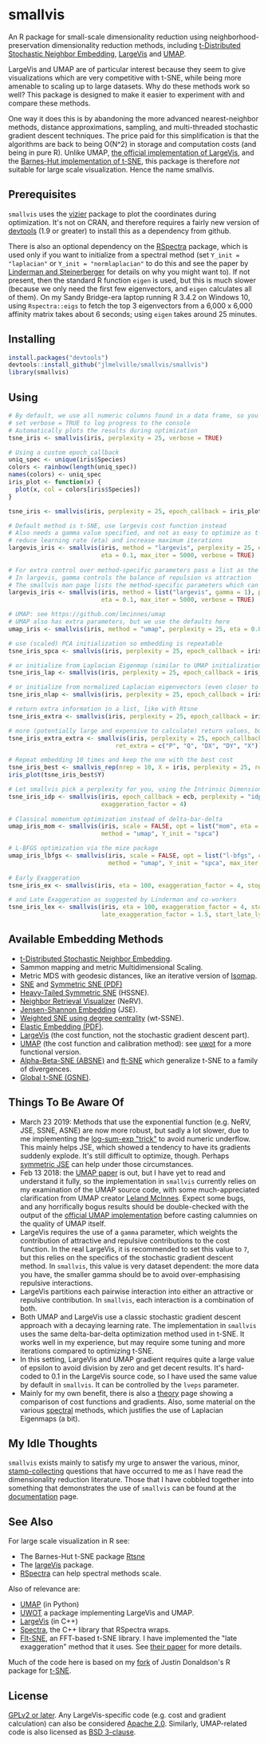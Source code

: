 # smallvis

An R package for small-scale dimensionality reduction using 
neighborhood-preservation
dimensionality reduction methods, including [t-Distributed Stochastic Neighbor Embedding](https://lvdmaaten.github.io/tsne/), 
[LargeVis](https://arxiv.org/abs/1602.00370) and 
[UMAP](https://arxiv.org/abs/1802.03426). 

LargeVis and UMAP are of particular interest because they seem to give 
visualizations which are very competitive with t-SNE, while being more amenable
to scaling up to large datasets. Why do these methods work so well? This package
is designed to make it easier to experiment with and compare these methods.

One way it does this is by abandoning the more advanced nearest-neighbor 
methods, distance approximations, sampling, and multi-threaded stochastic 
gradient descent techniques. The price paid for this simplification is that the 
algorithms are back to being O(N^2) in storage and computation costs (and being 
in pure R). Unlike UMAP, 
[the official implementation of LargeVis](https://github.com/lferry007/LargeVis),
and the 
[Barnes-Hut implementation of t-SNE](https://github.com/lvdmaaten/bhtsne),
this package is therefore *not* suitable for large scale visualization.
Hence the name smallvis.

## Prerequisites

`smallvis` uses the [vizier](https://github.com/jlmelville/vizier)
package to plot the coordinates during optimization. It's not on CRAN, and 
therefore requires a fairly new version of 
[devtools](https://cran.r-project.org/package=devtools) (1.9 or greater) to 
install this as a dependency from github.

There is also an optional dependency on the
[RSpectra](https://cran.r-project.org/package=RSpectra) package, which is used
only if you want to initialize from a spectral method (set `Y_init =
"laplacian"` or `Y_init = "normlaplacian"` to do this and see the paper by
[Linderman and Steinerberger](https://arxiv.org/abs/1706.02582) for details on
why you might want to). If not present, then the standard R function `eigen` is
used, but this is much slower (because we only need the first few eigenvectors,
and `eigen` calculates all of them). On my Sandy Bridge-era laptop running R
3.4.2 on Windows 10, using `Rspectra::eigs` to fetch the top 3 eigenvectors from
a 6,000 x 6,000 affinity matrix takes about 6 seconds; using `eigen` takes
around 25 minutes.

## Installing

```R
install.packages("devtools")
devtools::install_github("jlmelville/smallvis/smallvis")
library(smallvis)
```

## Using

```R
# By default, we use all numeric columns found in a data frame, so you don't need to filter out factor or strings
# set verbose = TRUE to log progress to the console
# Automatically plots the results during optimization
tsne_iris <- smallvis(iris, perplexity = 25, verbose = TRUE)

# Using a custom epoch_callback
uniq_spec <- unique(iris$Species)
colors <- rainbow(length(uniq_spec))
names(colors) <- uniq_spec
iris_plot <- function(x) {
  plot(x, col = colors[iris$Species])
}

tsne_iris <- smallvis(iris, perplexity = 25, epoch_callback = iris_plot, verbose = TRUE)

# Default method is t-SNE, use largevis cost function instead
# Also needs a gamma value specified, and not as easy to optimize as t-SNE:
# reduce learning rate (eta) and increase maximum iterations
largevis_iris <- smallvis(iris, method = "largevis", perplexity = 25, epoch_callback = iris_plot, 
                          eta = 0.1, max_iter = 5000, verbose = TRUE)
                          
# For extra control over method-specific parameters pass a list as the "method" parameter:
# In largevis, gamma controls the balance of repulsion vs attraction
# The smallvis man page lists the method-specific parameters which can be controlled in this way
largevis_iris <- smallvis(iris, method = list("largevis", gamma = 1), perplexity = 25, epoch_callback = iris_plot, 
                          eta = 0.1, max_iter = 5000, verbose = TRUE)

# UMAP: see https://github.com/lmcinnes/umap
# UMAP also has extra parameters, but we use the defaults here
umap_iris <- smallvis(iris, method = "umap", perplexity = 25, eta = 0.01)

# use (scaled) PCA initialization so embedding is repeatable
tsne_iris_spca <- smallvis(iris, perplexity = 25, epoch_callback = iris_plot, Y_init = "spca")

# or initialize from Laplacian Eigenmap (similar to UMAP initialization)
tsne_iris_lap <- smallvis(iris, perplexity = 25, epoch_callback = iris_plot, Y_init = "lap")

# or initialize from normalized Laplacian eigenvectors (even closer to UMAP initialization)
tsne_iris_nlap <- smallvis(iris, perplexity = 25, epoch_callback = iris_plot, Y_init = "normlap")

# return extra information in a list, like with Rtsne
tsne_iris_extra <- smallvis(iris, perplexity = 25, epoch_callback = iris_plot, ret_extra = TRUE)

# more (potentially large and expensive to calculate) return values, but you have to ask for them specifically
tsne_iris_extra_extra <- smallvis(iris, perplexity = 25, epoch_callback = iris_plot,
                              ret_extra = c("P", "Q", "DX", "DY", "X"))

# Repeat embedding 10 times and keep the one with the best cost
tsne_iris_best <- smallvis_rep(nrep = 10, X = iris, perplexity = 25, ret_extra = TRUE)
iris_plot(tsne_iris_best$Y)

# Let smallvis pick a perplexity for you, using the Intrinsic Dimensionality Perplexity
tsne_iris_idp <- smallvis(iris, epoch_callback = ecb, perplexity = "idp", Y_init = "spca",
                          exaggeration_factor = 4)
                          
# Classical momentum optimization instead of delta-bar-delta
umap_iris_mom <- smallvis(iris, scale = FALSE, opt = list("mom", eta = 1e-2, mu = 0.8),
                          method = "umap", Y_init = "spca")

# L-BFGS optimization via the mize package
umap_iris_lbfgs <- smallvis(iris, scale = FALSE, opt = list("l-bfgs", c1 = 1e-4, c2 = 0.9),
                            method = "umap", Y_init = "spca", max_iter = 300)
                            
# Early Exaggeration
tsne_iris_ex <- smallvis(iris, eta = 100, exaggeration_factor = 4, stop_lying_iter = 100)

# and Late Exaggeration as suggested by Linderman and co-workers
tsne_iris_lex <- smallvis(iris, eta = 100, exaggeration_factor = 4, stop_lying_iter = 100,
                          late_exaggeration_factor = 1.5, start_late_lying_iter = 900) 
```

## Available Embedding Methods 

* [t-Distributed Stochastic Neighbor Embedding](https://lvdmaaten.github.io/tsne/).
* Sammon mapping and metric Multidimensional Scaling.
* Metric MDS with geodesic distances, like an iterative version of [Isomap](https://dx.doi.org/10.1126/science.290.5500.2319).
* [SNE](https://papers.nips.cc/paper/2276-stochastic-neighbor-embedding) and [Symmetric SNE (PDF)](https://www.cs.toronto.edu/~amnih/papers/sne_am.pdf)
* [Heavy-Tailed Symmetric SNE](http://papers.nips.cc/paper/3770-heavy-tailed-symmetric-stochastic-neighbor-embedding) (HSSNE).
* [Neighbor Retrieval Visualizer](http://www.jmlr.org/papers/v11/venna10a.html) (NeRV).
* [Jensen-Shannon Embedding](http://www.sciencedirect.com/science/article/pii/S0925231213001471) (JSE).
* [Weighted SNE using degree centrality](http://www.jmlr.org/proceedings/papers/v32/yange14.html) (wt-SSNE).
* [Elastic Embedding (PDF)](http://faculty.ucmerced.edu/mcarreira-perpinan/papers/icml10.pdf).
* [LargeVis](https://arxiv.org/abs/1602.00370) (the cost function, not the stochastic gradient descent part).
* [UMAP](https://arxiv.org/abs/1802.03426) (the cost function and calibration method): see [uwot](https://github.com/jlmelville/uwot) for a more functional version.
* [Alpha-Beta-SNE (ABSNE)](http://proceedings.mlr.press/v37/narayan15.html) and [ft-SNE](https://github.com/jiwoongim/ft-SNE) which
generalize t-SNE to a family of divergences.
* [Global t-SNE (GSNE)](https://github.com/gyrheart/gsne).


## Things To Be Aware Of

* March 23 2019: Methods that use the exponential function (e.g. NeRV, JSE, SSNE, 
ASNE) are now more robust, but sadly a lot slower, due to me implementing the
[log-sum-exp "trick"](https://statmodeling.stat.columbia.edu/2016/06/11/log-sum-of-exponentials/)
to avoid numeric underflow. This mainly helps JSE, which showed a tendency to
have its gradients suddenly explode. It's still difficult to optimize, though.
Perhaps [symmetric JSE](https://jlmelville.github.io/smallvis/nervjse.html#addendum_2:_jse_revisited)
can help under those circumstances.
* Feb 13 2018: the [UMAP paper](https://arxiv.org/abs/1802.03426) is out, but I 
have yet to read and understand it fully, so the implementation in `smallvis` 
currently relies
on my examination of the UMAP source code, with some much-appreciated clarification from UMAP creator
[Leland McInnes](https://github.com/lmcinnes). Expect some bugs, and any horrifically
bogus results should be double-checked with the output of the 
[official UMAP implementation](https://github.com/lmcinnes/umap) before casting calumnies
on the quality of UMAP itself.
* LargeVis requires the use of a `gamma` parameter, which weights the contribution
of attractive and repulsive contributions to the cost function. In the real LargeVis,
it is recommended to set this value to `7`, but this relies on the specifics of
the stochastic gradient descent method. In `smallvis`, this value is very 
dataset dependent: the more data you have, the smaller gamma should be to avoid
over-emphasising repulsive interactions.
* LargeVis partitions each pairwise interaction into either an attractive or repulsive
contribution. In `smallvis`, each interaction is a combination of both.
* Both UMAP and LargeVis use a classic stochastic gradient descent approach 
with a decaying learning rate. The implementation in `smallvis`
uses the same delta-bar-delta optimization method used in t-SNE. It works well
in my experience, but may require some tuning and more iterations compared to 
optimizing t-SNE.
* In this setting, LargeVis and UMAP gradient requires quite a large value of 
epsilon to avoid division by zero and get decent results. It's hard-coded to 
0.1 in the LargeVis source code, so I have used the same value by default in 
`smallvis`. It can be controlled by the `lveps` parameter.
* Mainly for my own benefit, there is also a 
[theory](https://jlmelville.github.io/smallvis/theory.html) page 
showing a comparison of cost functions and gradients. Also, some material on
the various [spectral](https://jlmelville.github.io/smallvis/spectral.html)
methods, which justifies the use of Laplacian Eigenmaps (a bit).

## My Idle Thoughts

`smallvis` exists mainly to satisfy my urge to answer the various, minor, 
[stamp-collecting](https://quoteinvestigator.com/2015/05/08/stamp/) questions 
that have occurred to me as I have read the dimensionality reduction literature. 
Those that I have cobbled together into something that demonstrates the use of
`smallvis` can be found at the 
[documentation](https://jlmelville.github.io/smallvis/) page.

## See Also

For large scale visualization in R see:

* The Barnes-Hut t-SNE package [Rtsne](https://cran.r-project.org/package=Rtsne)
* The [largeVis](https://cran.r-project.org/package=largeVis) package.
* [RSpectra](https://cran.r-project.org/package=RSpectra) can help spectral methods
scale.

Also of relevance are:

* [UMAP](https://github.com/lmcinnes/umap) (in Python)
* [UWOT](https://github.com/jlmelville/uwot) a package implementing LargeVis 
and UMAP.
* [LargeVis](https://github.com/lferry007/LargeVis) (in C++)
* [Spectra](http://spectralib.org/), the C++ library that RSpectra wraps.
* [FIt-SNE](https://github.com/KlugerLab/FIt-SNE), an FFT-based t-SNE library. 
I have implemented the "late exaggeration" method that it uses. See 
[their paper](https://arxiv.org/abs/1712.09005) for more details.

Much of the code here is based on my [fork](https://github.com/jlmelville/rtsne) 
of Justin Donaldson's R package for [t-SNE](https://cran.r-project.org/package=tsne).

## License

[GPLv2 or later](https://www.gnu.org/licenses/gpl-2.0.txt). Any 
LargeVis-specific code (e.g. cost and gradient calculation) can also be 
considered [Apache 2.0](https://www.apache.org/licenses/LICENSE-2.0).
Similarly, UMAP-related code is also licensed as 
[BSD 3-clause](https://opensource.org/licenses/BSD-3-Clause).
